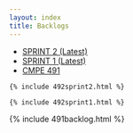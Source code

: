 ```yaml
---
layout: index
title: Backlogs
---
```


<ul class="nav nav-tabs" id="myTab" role="tablist">
  <li class="nav-item" role="presentation">
    <a class="nav-link active" id="home-tab" data-toggle="tab" href="#home2" role="tab" aria-controls="home2" aria-selected="true">SPRINT 2 (Latest) </a>
  </li>
  <li class="nav-item" role="presentation">
    <a class="nav-link active" id="home-tab" data-toggle="tab" href="#home" role="tab" aria-controls="home" aria-selected="true">SPRINT 1 (Latest) </a>
  </li>
  <li class="nav-item" role="presentation">
    <a class="nav-link" id="profile-tab" data-toggle="tab" href="#profile" role="tab" aria-controls="profile" aria-selected="false">CMPE 491</a>
  </li>
  
</ul>
<div class="tab-content" id="myTabContent"> 
<div class="tab-pane fade show active" id="home2" role="tabpanel" aria-labelledby="home-tab">

    {% include 492sprint2.html %}

  </div>
  <div class="tab-pane fade" id="home" role="tabpanel" aria-labelledby="home-tab">

    {% include 492sprint1.html %}

  </div>
  <div class="tab-pane fade" id="profile" role="tabpanel" aria-labelledby="profile-tab">
  

  {% include 491backlog.html %}


<br>

  </div>
</div>